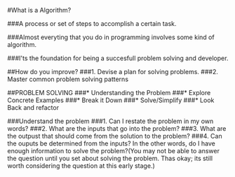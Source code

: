 #What is a Algorithm?

###A process or set of steps to accomplish a certain task.

###Almost everyting that you do in programming involves some kind of algorithm.

###I'ts the foundation for being a succesfull problem solving and developer.

##How do you improve?
###1. Devise a plan for solving problems.
###2. Master common problem solving patterns

##PROBLEM SOLVING 
###* Understanding the Problem
###* Explore Concrete Examples
###* Break it Down
###* Solve/Simplify
###* Look Back and refactor

###Understand the problem
###1. Can I restate the problem in my own words?
###2. What are the inputs that go into the problem?
###3. What are the outpust that should come from the solution to the problem?
###4. Can the ouputs be determined from the inputs? In the other words, do I have enough information to solve the problem?(You may not be able to answer the question until you set about solving the problem. Thas okay; its still worth considering the question at this early stage.)